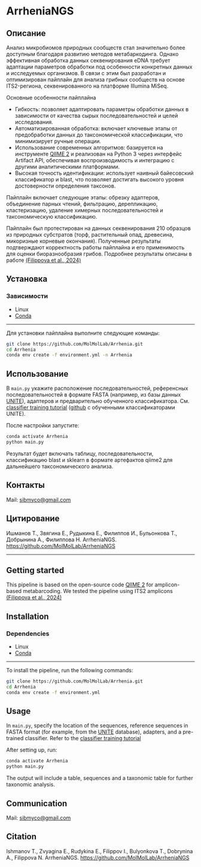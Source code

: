 # ArrheniaNGS

## Описание

Анализ микробиомов природных сообществ стал значительно более доступным благодаря развитию методов метабаркодинга. Однако эффективная обработка данных секвенирования eDNA требует адаптации параметров обработки под особенности конкретных данных и исследуемых организмов. В связи с этим был разработан и оптимизирован пайплайн для анализа грибных сообществ на основе ITS2-региона, секвенированного на платформе Illumina MiSeq.

Основные особенности пайплайна

* Гибкость: позволяет адаптировать параметры обработки данных в зависимости от качества сырых последовательностей и целей исследования.
* Автоматизированная обработка: включает ключевые этапы от предобработки данных до таксономической классификации, что минимизирует ручные операции.
* Использование современных алгоритмов: базируется на инструменте [QIIME 2](https://qiime2.org/) и реализован на Python 3 через интерфейс Artifact API, обеспечивая воспроизводимость и интеграцию с другими аналитическими платформами.
* Высокая точность идентификации: использует наивный байесовский классификатор и blast, что позволяет достигать высокого уровня достоверности определения таксонов.

Пайплайн включает следующие этапы: обрезку адаптеров, объединение парных чтений, фильтрацию, дерепликацию, кластеризацию, удаление химерных последовательностей и таксономическую классификацию.

Пайплайн был протестирован на данных секвенирования 210 образцов из природных субстратов (торф, растительный опад, древесина, микоризные корневые окончания). Полученные результаты подтверждают корректность работы пайплайна и его применимость для оценки биоразнообразия грибов. Подробнее результаты описаны в работе [(Filippova et al., 2024)](https://bdj.pensoft.net/article/119851/)

## Установка
### Зависимости
- Linux
- [Conda](https://docs.conda.io/projects/conda/en/latest/user-guide/install/index.html)
------------

Для установки пайплайна выполните следующие команды:
```bash
git clone https://github.com/MolMolLab/Arrhenia.git
cd Arrhenia
conda env create -f environment.yml -n Arrhenia
```

## Использование

В `main.py` укажите расположение последовательностей, референсных последовательностей в формате FASTA (например, из базы данных [UNITE](https://unite.ut.ee/repository.php)), адаптеров и предварительно обученного классификатора. См. [classifier training tutorial](https://docs.qiime2.org/2024.10/tutorials/feature-classifier/) ([github](https://github.com/colinbrislawn/unite-train/releases) с обученными классификаторами UNITE).

После настройки запустите:
```bash
conda activate Arrhenia
python main.py
```

Результат будет включать таблицу, последовательности, классификацию blast и sklearn в формате артефактов qiime2 для дальнейшего таксономического анализа.

## Контакты

Mail: sibmyco@gmail.com

## Цитирование

Ишманов Т., Звягина Е., Рудыкина Е., Филиппов И., Бульонкова Т., Добрынина А., Филиппова Н. ArrheniaNGS. https://github.com/MolMolLab/ArrheniaNGS

---------------
## Getting started

This pipeline is based on the open-source code [QIIME 2](https://qiime2.org/) for amplicon-based metabarcoding. We tested the pipeline using ITS2 amplicons [(Filippova et al., 2024)](https://bdj.pensoft.net/article/119851/)

## Installation
### Dependencies
- Linux
- [Conda](https://docs.conda.io/projects/conda/en/latest/user-guide/install/index.html)
------------

To install the pipeline, run the following commands:
```bash
git clone https://github.com/MolMolLab/Arrhenia.git
cd Arrhenia
conda env create -f environment.yml
```

## Usage

In `main.py`, specify the location of the sequences, reference sequences in FASTA format (for example, from the [UNITE](https://unite.ut.ee/repository.php) database), adapters, and a pre-trained classifier. Refer to the [classifier training tutorial](https://docs.qiime2.org/2024.10/tutorials/feature-classifier/)

After setting up, run:
```bash
conda activate Arrhenia
python main.py
```

The output will include a table, sequences and a taxonomic table for further taxonomic analysis.

## Communication

Mail: sibmyco@gmail.com

## Citation

Ishmanov T., Zvyagina E., Rudykina E., Filippov I., Bulyonkova T., Dobrynina A., Filippova N. ArrheniaNGS. https://github.com/MolMolLab/ArrheniaNGS

